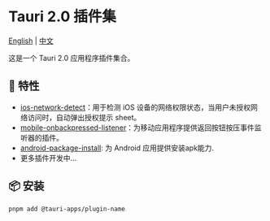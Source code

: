 # Tauri 2.0 插件集

[English](README.md) | [中文](README_ZH.md)

这是一个 Tauri 2.0 应用程序插件集合。

## 🚀 特性

- [ios-network-detect](/packages/tauri-plugin-ios-network-detect)：用于检测 iOS 设备的网络权限状态，当用户未授权网络访问时，自动弹出授权提示 sheet。
- [mobile-onbackpressed-listener](/packages/tauri-plugin-mobile-onbackpressed-listener)：为移动应用程序提供返回按钮按压事件监听器的插件。
- [android-package-install](/packages/tauri-plugin-android-package-install): 为 Android 应用提供安装apk能力.
- 更多插件开发中...

## 📦 安装

```bash
pnpm add @tauri-apps/plugin-name
```
